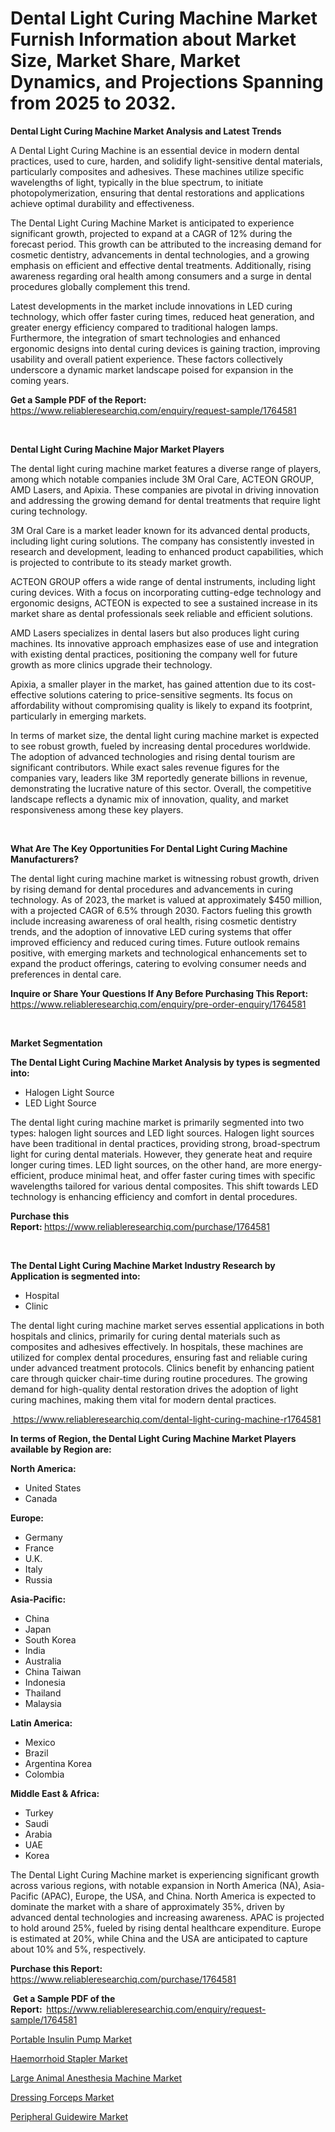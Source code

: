 <p><h1>Dental Light Curing Machine Market Furnish Information about Market Size, Market Share, Market Dynamics, and Projections Spanning from 2025 to 2032.</h1></p><p><strong>Dental Light Curing Machine Market Analysis and Latest Trends</strong></p>
<p><p>A Dental Light Curing Machine is an essential device in modern dental practices, used to cure, harden, and solidify light-sensitive dental materials, particularly composites and adhesives. These machines utilize specific wavelengths of light, typically in the blue spectrum, to initiate photopolymerization, ensuring that dental restorations and applications achieve optimal durability and effectiveness.</p><p>The Dental Light Curing Machine Market is anticipated to experience significant growth, projected to expand at a CAGR of 12% during the forecast period. This growth can be attributed to the increasing demand for cosmetic dentistry, advancements in dental technologies, and a growing emphasis on efficient and effective dental treatments. Additionally, rising awareness regarding oral health among consumers and a surge in dental procedures globally complement this trend.</p><p>Latest developments in the market include innovations in LED curing technology, which offer faster curing times, reduced heat generation, and greater energy efficiency compared to traditional halogen lamps. Furthermore, the integration of smart technologies and enhanced ergonomic designs into dental curing devices is gaining traction, improving usability and overall patient experience. These factors collectively underscore a dynamic market landscape poised for expansion in the coming years.</p></p>
<p><strong>Get a Sample PDF of the Report:&nbsp;</strong> <a href="https://www.reliableresearchiq.com/enquiry/request-sample/1764581?utm_campaign=1159&utm_medium=2&utm_source=Github&utm_content=ia&utm_term=04032025&utm_id=dental-light-curing-machine">https://www.reliableresearchiq.com/enquiry/request-sample/1764581</a></p>
<p>&nbsp;</p>
<p><strong>Dental Light Curing Machine Major Market Players</strong></p>
<p><p>The dental light curing machine market features a diverse range of players, among which notable companies include 3M Oral Care, ACTEON GROUP, AMD Lasers, and Apixia. These companies are pivotal in driving innovation and addressing the growing demand for dental treatments that require light curing technology.</p><p>3M Oral Care is a market leader known for its advanced dental products, including light curing solutions. The company has consistently invested in research and development, leading to enhanced product capabilities, which is projected to contribute to its steady market growth. </p><p>ACTEON GROUP offers a wide range of dental instruments, including light curing devices. With a focus on incorporating cutting-edge technology and ergonomic designs, ACTEON is expected to see a sustained increase in its market share as dental professionals seek reliable and efficient solutions.</p><p>AMD Lasers specializes in dental lasers but also produces light curing machines. Its innovative approach emphasizes ease of use and integration with existing dental practices, positioning the company well for future growth as more clinics upgrade their technology.</p><p>Apixia, a smaller player in the market, has gained attention due to its cost-effective solutions catering to price-sensitive segments. Its focus on affordability without compromising quality is likely to expand its footprint, particularly in emerging markets.</p><p>In terms of market size, the dental light curing machine market is expected to see robust growth, fueled by increasing dental procedures worldwide. The adoption of advanced technologies and rising dental tourism are significant contributors. While exact sales revenue figures for the companies vary, leaders like 3M reportedly generate billions in revenue, demonstrating the lucrative nature of this sector. Overall, the competitive landscape reflects a dynamic mix of innovation, quality, and market responsiveness among these key players.</p></p>
<p>&nbsp;</p>
<p><strong>What Are The Key Opportunities For Dental Light Curing Machine Manufacturers?</strong></p>
<p><p>The dental light curing machine market is witnessing robust growth, driven by rising demand for dental procedures and advancements in curing technology. As of 2023, the market is valued at approximately $450 million, with a projected CAGR of 6.5% through 2030. Factors fueling this growth include increasing awareness of oral health, rising cosmetic dentistry trends, and the adoption of innovative LED curing systems that offer improved efficiency and reduced curing times. Future outlook remains positive, with emerging markets and technological enhancements set to expand the product offerings, catering to evolving consumer needs and preferences in dental care.</p></p>
<p><strong>Inquire or Share Your Questions If Any Before Purchasing This Report:</strong> <a href="https://www.reliableresearchiq.com/enquiry/pre-order-enquiry/1764581?utm_campaign=1159&utm_medium=2&utm_source=Github&utm_content=ia&utm_term=04032025&utm_id=dental-light-curing-machine">https://www.reliableresearchiq.com/enquiry/pre-order-enquiry/1764581</a></p>
<p>&nbsp;</p>
<p><strong>Market Segmentation</strong></p>
<p><strong>The Dental Light Curing Machine Market Analysis by types is segmented into:</strong></p>
<p><ul><li>Halogen Light Source</li><li>LED Light Source</li></ul></p>
<p><p>The dental light curing machine market is primarily segmented into two types: halogen light sources and LED light sources. Halogen light sources have been traditional in dental practices, providing strong, broad-spectrum light for curing dental materials. However, they generate heat and require longer curing times. LED light sources, on the other hand, are more energy-efficient, produce minimal heat, and offer faster curing times with specific wavelengths tailored for various dental composites. This shift towards LED technology is enhancing efficiency and comfort in dental procedures.</p></p>
<p><strong>Purchase this Report:&nbsp;</strong><a href="https://www.reliableresearchiq.com/purchase/1764581?utm_campaign=1159&utm_medium=2&utm_source=Github&utm_content=ia&utm_term=04032025&utm_id=dental-light-curing-machine">https://www.reliableresearchiq.com/purchase/1764581</a></p>
<p>&nbsp;</p>
<p><strong>The Dental Light Curing Machine Market Industry Research by Application is segmented into:</strong></p>
<p><ul><li>Hospital</li><li>Clinic</li></ul></p>
<p><p>The dental light curing machine market serves essential applications in both hospitals and clinics, primarily for curing dental materials such as composites and adhesives effectively. In hospitals, these machines are utilized for complex dental procedures, ensuring fast and reliable curing under advanced treatment protocols. Clinics benefit by enhancing patient care through quicker chair-time during routine procedures. The growing demand for high-quality dental restoration drives the adoption of light curing machines, making them vital for modern dental practices.</p></p>
<p><a href="https://www.reliableresearchiq.com/dental-light-curing-machine-r1764581?utm_campaign=1159&utm_medium=2&utm_source=Github&utm_content=ia&utm_term=04032025&utm_id=dental-light-curing-machine">&nbsp;https://www.reliableresearchiq.com/dental-light-curing-machine-r1764581</a></p>
<p><strong>In terms of Region, the Dental Light Curing Machine Market Players available by Region are:</strong></p>
<p>
    <p> <strong> North America: </strong>
        <ul>
            <li>United States</li>
            <li>Canada</li>
        </ul>
        </p> 
    <p> <strong> Europe: </strong>
        <ul>
            <li>Germany</li>
            <li>France</li>
            <li>U.K.</li>
            <li>Italy</li>
            <li>Russia</li>
        </ul>
        </p> 
    <p> <strong> Asia-Pacific: </strong>
        <ul>
            <li>China</li>
            <li>Japan</li>
            <li>South Korea</li>
            <li>India</li>
            <li>Australia</li>
            <li>China Taiwan</li>
            <li>Indonesia</li>
            <li>Thailand</li>
            <li>Malaysia</li>
        </ul>
        </p> 
    <p> <strong> Latin America: </strong>
        <ul>
            <li>Mexico</li>
            <li>Brazil</li>
            <li>Argentina Korea</li>
            <li>Colombia</li>
        </ul>
        </p> 
    <p> <strong> Middle East & Africa: </strong>
        <ul>
            <li>Turkey</li>
            <li>Saudi</li>
            <li>Arabia</li>
            <li>UAE</li>
            <li>Korea</li>
        </ul>
    </p>
    </p>
<p><p>The Dental Light Curing Machine market is experiencing significant growth across various regions, with notable expansion in North America (NA), Asia-Pacific (APAC), Europe, the USA, and China. North America is expected to dominate the market with a share of approximately 35%, driven by advanced dental technologies and increasing awareness. APAC is projected to hold around 25%, fueled by rising dental healthcare expenditure. Europe is estimated at 20%, while China and the USA are anticipated to capture about 10% and 5%, respectively.</p></p>
<p><strong>Purchase this Report: </strong><a href="https://www.reliableresearchiq.com/purchase/1764581?utm_campaign=1159&utm_medium=2&utm_source=Github&utm_content=ia&utm_term=04032025&utm_id=dental-light-curing-machine">https://www.reliableresearchiq.com/purchase/1764581</a></p>
<p>&nbsp;<strong>Get a Sample PDF of the Report:&nbsp;&nbsp;</strong><a href="https://www.reliableresearchiq.com/enquiry/request-sample/1764581?utm_campaign=1159&utm_medium=2&utm_source=Github&utm_content=ia&utm_term=04032025&utm_id=dental-light-curing-machine">https://www.reliableresearchiq.com/enquiry/request-sample/1764581</a></p>
<p><strong></strong></p>
<p><p><a href="https://github.com/yosenadhler/Market-Research-Report-List-1/blob/main/portable-insulin-pump-market.md?utm_campaign=1159&utm_medium=2&utm_source=Github&utm_content=ia&utm_term=04032025&utm_id=dental-light-curing-machine">Portable Insulin Pump Market</a></p><p><a href="https://github.com/achilekirwan/Market-Research-Report-List-1/blob/main/haemorrhoid-stapler-market.md?utm_campaign=1159&utm_medium=2&utm_source=Github&utm_content=ia&utm_term=04032025&utm_id=dental-light-curing-machine">Haemorrhoid Stapler Market</a></p><p><a href="https://github.com/bettysbozer/Market-Research-Report-List-1/blob/main/large-animal-anesthesia-machine-market.md?utm_campaign=1159&utm_medium=2&utm_source=Github&utm_content=ia&utm_term=04032025&utm_id=dental-light-curing-machine">Large Animal Anesthesia Machine Market</a></p><p><a href="https://github.com/zaujahkabadi/Market-Research-Report-List-1/blob/main/dressing-forceps-market.md?utm_campaign=1159&utm_medium=2&utm_source=Github&utm_content=ia&utm_term=04032025&utm_id=dental-light-curing-machine">Dressing Forceps Market</a></p><p><a href="https://github.com/artussavasrv/Market-Research-Report-List-1/blob/main/peripheral-guidewire-market.md?utm_campaign=1159&utm_medium=2&utm_source=Github&utm_content=ia&utm_term=04032025&utm_id=dental-light-curing-machine">Peripheral Guidewire Market</a></p></p>